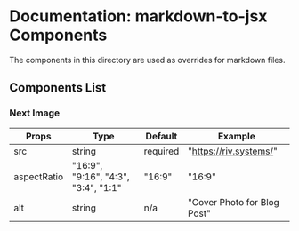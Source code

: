 # Documentation: markdown-to-jsx Components

The components in this directory are used as overrides for markdown files.

## Components List

### Next Image

| Props       | Type                                        | Default  | Example                     |
| ----------- | ------------------------------------------- | -------- | --------------------------- |
| src         | string                                      | required | "https://riv.systems/"      |
| aspectRatio | "16:9", "9:16", "4:3", "3:4", "1:1" | "16:9"   | "16:9"                      |
| alt         | string                                      | n/a      | "Cover Photo for Blog Post" |
